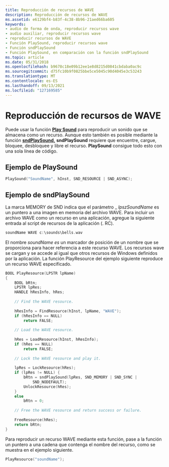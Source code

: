 ```yaml
---
title: Reproducción de recursos de WAVE
description: Reproducción de recursos de WAVE
ms.assetid: e6129bf4-b83f-4c38-8b96-21aed66ba605
keywords:
- audio de forma de onda, reproducir recursos wave
- audio auxiliar, reproducir recursos wave
- reproducir recursos de WAVE
- Función PlaySound, reproducir recursos wave
- Función sndPlaySound
- Función PlaySound, en comparación con la función sndPlaySound
ms.topic: article
ms.date: 05/31/2018
ms.openlocfilehash: b9678c18e09b12ee1e8d8215d0841cbdaba0ac9c
ms.sourcegitcommit: d75fc10b9f0825bbe5ce5045c90d4045e3c53243
ms.translationtype: MT
ms.contentlocale: es-ES
ms.lasthandoff: 09/13/2021
ms.locfileid: "127169585"
---
```

# <a name="playing-wave-resources"></a>Reproducción de recursos de WAVE

Puede usar la función [**Play Sound**](/previous-versions//dd743680(v=vs.85)) para reproducir un sonido que se almacena como un recurso. Aunque esto también es posible mediante la función [**sndPlaySound,**](/previous-versions//dd798676(v=vs.85)) **sndPlaySound** requiere que encuentre, cargue, bloquee, desbloquee y libre el recurso. **PlaySound** consigue todo esto con una sola línea de código.

## <a name="playsound-example"></a>Ejemplo de PlaySound


```C++
PlaySound("SoundName", hInst, SND_RESOURCE | SND_ASYNC); 
```



## <a name="sndplaysound-example"></a>Ejemplo de sndPlaySound

La marca MEMORY de SND indica que el parámetro \_ *lpszSoundName* es un puntero a una imagen en memoria del archivo WAVE. Para incluir un archivo WAVE como un recurso en una aplicación, agregue la siguiente entrada al script de recursos de la aplicación (. RC).


```C++
soundName WAVE c:\sounds\bells.wav 
```



El nombre *soundName es* un marcador de posición de un nombre que se proporciona para hacer referencia a este recurso WAVE. Los recursos wave se cargan y se accede al igual que otros recursos de Windows definidos por la aplicación. La función PlayResource del ejemplo siguiente reproduce un recurso WAVE especificado.


```C++
BOOL PlayResource(LPSTR lpName) 
{ 
    BOOL bRtn; 
    LPSTR lpRes; 
    HANDLE hResInfo, hRes; 
 
    // Find the WAVE resource. 
 
    hResInfo = FindResource(hInst, lpName, "WAVE"); 
    if (hResInfo == NULL) 
        return FALSE; 
 
    // Load the WAVE resource. 
 
    hRes = LoadResource(hInst, hResInfo); 
    if (hRes == NULL) 
        return FALSE; 
 
    // Lock the WAVE resource and play it. 
 
    lpRes = LockResource(hRes); 
    if (lpRes != NULL) { 
        bRtn = sndPlaySound(lpRes, SND_MEMORY | SND_SYNC | 
            SND_NODEFAULT); 
        UnlockResource(hRes); 
    } 
    else 
        bRtn = 0; 
 
    // Free the WAVE resource and return success or failure. 
 
    FreeResource(hRes); 
    return bRtn; 
} 
```



Para reproducir un recurso WAVE mediante esta función, pase a la función un puntero a una cadena que contenga el nombre del recurso, como se muestra en el ejemplo siguiente.


```C++
PlayResource("soundName"); 
```



 

 